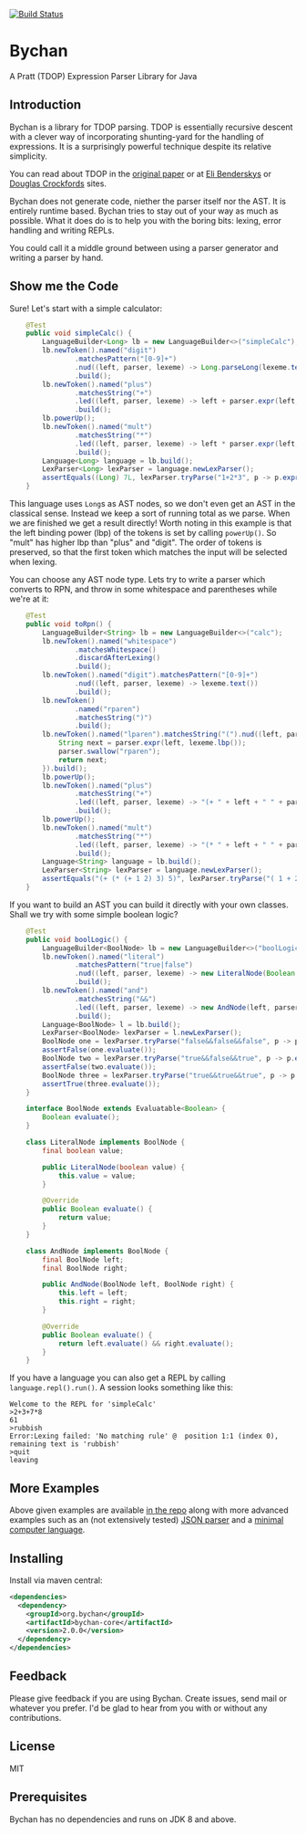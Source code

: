 [![Build Status](https://travis-ci.org/atorstling/bychan.svg?branch=master)](https://travis-ci.org/atorstling/bychan)

# Bychan 

A Pratt (TDOP) Expression Parser Library for Java

## Introduction

Bychan is a library for TDOP parsing. TDOP is essentially recursive descent with a clever way
of incorporating shunting-yard for the handling of expressions. It is a surprisingly powerful technique
despite its relative simplicity.

You can read about TDOP in the [original paper](http://hall.org.ua/halls/wizzard/pdf/Vaughan.Pratt.TDOP.pdf) or at [Eli Benderskys](http://eli.thegreenplace.net/2010/01/02/top-down-operator-precedence-parsing) or [Douglas Crockfords](http://javascript.crockford.com/tdop/tdop.html) sites.

Bychan does not generate code, niether the parser itself nor the AST. It is entirely runtime based.
Bychan tries to stay out of your way as much as possible.
What it does do is to help you with the boring bits: lexing, error handling and writing REPLs.

You could call it a middle ground between using a parser generator and writing a parser by hand.

## Show me the Code
Sure! Let's start with a simple calculator:
```Java
    @Test
    public void simpleCalc() {
        LanguageBuilder<Long> lb = new LanguageBuilder<>("simpleCalc");
        lb.newToken().named("digit")
                .matchesPattern("[0-9]+")
                .nud((left, parser, lexeme) -> Long.parseLong(lexeme.text()))
                .build();
        lb.newToken().named("plus")
                .matchesString("+")
                .led((left, parser, lexeme) -> left + parser.expr(left, lexeme.lbp()))
                .build();
        lb.powerUp();
        lb.newToken().named("mult")
                .matchesString("*")
                .led((left, parser, lexeme) -> left * parser.expr(left, lexeme.lbp()))
                .build();
        Language<Long> language = lb.build();
        LexParser<Long> lexParser = language.newLexParser();
        assertEquals((Long) 7L, lexParser.tryParse("1+2*3", p -> p.expr(null, 0)).root());
    }
```
This language uses `Long`s as AST nodes, so we don't even get an AST in the classical sense. 
Instead we keep a sort of running total as we parse. When we are finished we get a result directly! 
Worth noting in this example is that the left binding power (lbp) of the tokens is set by calling `powerUp()`. 
So "mult" has higher lbp than "plus" and "digit". The order of tokens is preserved, so that the first token
which matches the input will be selected when lexing.

You can choose any AST node type. Lets try to write a parser which converts to RPN,
and throw in some whitespace and parentheses while we're at it:
```Java
    @Test
    public void toRpn() {
        LanguageBuilder<String> lb = new LanguageBuilder<>("calc");
        lb.newToken().named("whitespace")
                .matchesWhitespace()
                .discardAfterLexing()
                .build();
        lb.newToken().named("digit").matchesPattern("[0-9]+")
                .nud((left, parser, lexeme) -> lexeme.text())
                .build();
        lb.newToken()
                .named("rparen")
                .matchesString(")")
                .build();
        lb.newToken().named("lparen").matchesString("(").nud((left, parser, lexeme) -> {
            String next = parser.expr(left, lexeme.lbp());
            parser.swallow("rparen");
            return next;
        }).build();
        lb.powerUp();
        lb.newToken().named("plus")
                .matchesString("+")
                .led((left, parser, lexeme) -> "(+ " + left + " " + parser.expr(left, lexeme.lbp()) + ")")
                .build();
        lb.powerUp();
        lb.newToken().named("mult")
                .matchesString("*")
                .led((left, parser, lexeme) -> "(* " + left + " " + parser.expr(left, lexeme.lbp()) + ")")
                .build();
        Language<String> language = lb.build();
        LexParser<String> lexParser = language.newLexParser();
        assertEquals("(+ (* (+ 1 2) 3) 5)", lexParser.tryParse("( 1 + 2 ) * 3 + 5", p -> p.expr(null, 0)).root());
    }
```
If you want to build an AST you can build it directly with your own classes. Shall we try with some simple boolean logic?
```Java
    @Test
    public void boolLogic() {
        LanguageBuilder<BoolNode> lb = new LanguageBuilder<>("boolLogic");
        lb.newToken().named("literal")
                .matchesPattern("true|false")
                .nud((left, parser, lexeme) -> new LiteralNode(Boolean.parseBoolean(lexeme.text())))
                .build();
        lb.newToken().named("and")
                .matchesString("&&")
                .led((left, parser, lexeme) -> new AndNode(left, parser.expr(left, lexeme.lbp())))
                .build();
        Language<BoolNode> l = lb.build();
        LexParser<BoolNode> lexParser = l.newLexParser();
        BoolNode one = lexParser.tryParse("false&&false&&false", p -> p.expr(null, 0)).root();
        assertFalse(one.evaluate());
        BoolNode two = lexParser.tryParse("true&&false&&true", p -> p.expr(null, 0)).root();
        assertFalse(two.evaluate());
        BoolNode three = lexParser.tryParse("true&&true&&true", p -> p.expr(null, 0)).root();
        assertTrue(three.evaluate());
    }

    interface BoolNode extends Evaluatable<Boolean> {
        Boolean evaluate();
    }

    class LiteralNode implements BoolNode {
        final boolean value;

        public LiteralNode(boolean value) {
            this.value = value;
        }

        @Override
        public Boolean evaluate() {
            return value;
        }
    }

    class AndNode implements BoolNode {
        final BoolNode left;
        final BoolNode right;

        public AndNode(BoolNode left, BoolNode right) {
            this.left = left;
            this.right = right;
        }

        @Override
        public Boolean evaluate() {
            return left.evaluate() && right.evaluate();
        }
    }
```
If you have a language you can also get a REPL by calling `language.repl().run()`. A session looks something like this:
```
Welcome to the REPL for 'simpleCalc'
>2+3+7*8
61
>rubbish
Error:Lexing failed: 'No matching rule' @  position 1:1 (index 0), remaining text is 'rubbish'
>quit
leaving
```
## More Examples
Above given examples are available [in the repo](https://github.com/atorstling/bychan/blob/master/src/test/java/org/bychan/core/examples/ReadmeExamples.java) along with more advanced examples such as an (not extensively tested) [JSON parser](https://github.com/atorstling/bychan/blob/master/src/test/java/org/bychan/core/langs/json/JsonLangBuilder.java)
 and a [minimal computer language](https://github.com/atorstling/bychan/blob/master/src/test/java/org/bychan/core/langs/minilang/MiniLangTest.java).

## Installing
Install via maven central:
```xml
<dependencies>
  <dependency>
    <groupId>org.bychan</groupId>
    <artifactId>bychan-core</artifactId>
    <version>2.0.0</version>
  </dependency>
</dependencies>
```

## Feedback
Please give feedback if you are using Bychan. Create issues, send mail or whatever you prefer. I'd be glad to hear from you with or without any contributions.

## License
MIT

## Prerequisites
Bychan has no dependencies and runs on JDK 8 and above.
 
 

